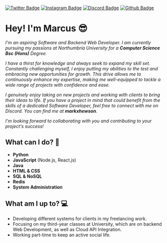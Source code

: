 [![Twitter Badge](https://img.shields.io/badge/-Twitter-e4405f?style=for-the-badge&logo=Twitter)](https://www.twitter.com/_Lotho_) 
[![Instagram Badge](https://img.shields.io/badge/-Instagram-e4405f?style=for-the-badge&logo=Instagram&color=blueviolet)](https://www.instagram.com/markxhewson) 
[![Discord Badge](https://img.shields.io/badge/-Discord-e4405f?style=for-the-badge&logo=Discord&color=important)](marcuz#9158) 
[![Github Badge](https://img.shields.io/badge/-Github-e4405f?style=for-the-badge&logo=Github&color=successs)](https://github.com/markxhewson) 

# Hey! I'm Marcus 😎

*I'm an aspiring Software and Backend Web Developer. I am currently pursuing my passions at Northumbria University for a **Computer Science Bsc (Hons)** Degree.*

*I have a thirst for knowledge and always seek to expand my skill set. Constantly challenging myself, I enjoy putting my abilities to the test and embracing new opportunities for growth. This drive allows me to continuously enhance my expertise, making me well-equipped to tackle a wide range of projects with confidence and ease.*

*I genuinely enjoy taking on new projects and working with clients to bring their ideas to life. If you have a project in mind that could benefit from the skills of a dedicated Software Developer, feel free to connect with me on Discord. You can find me at **markxhewson**.*

*I'm looking forward to collaborating with you and contributing to your project's success!*

## What can I do? 👾

- **Python**
- **JavaScript** (Node.js, React.js)
- **Java**
- **HTML & CSS**
- **SQL & NoSQL**
- **Redis**
- **System Administration**

## What am I up to? 💻

- Developing different systems for clients in my freelancing work.
- Focusing on my third-year classes at University, which are on backend Web Development, as well as Cloud API Integration.
- Working part-time to keep an active social life.
